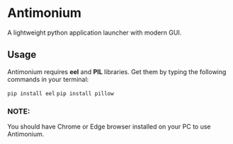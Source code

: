 # Antimonium
A lightweight python application launcher with modern GUI.

## Usage
Antimonium requires __eel__ and __PIL__ libraries. Get them by typing the following commands in your terminal:

`pip install eel`
`pip install pillow`

### NOTE:
You should have Chrome or Edge browser installed on your PC to use Antimonium.
